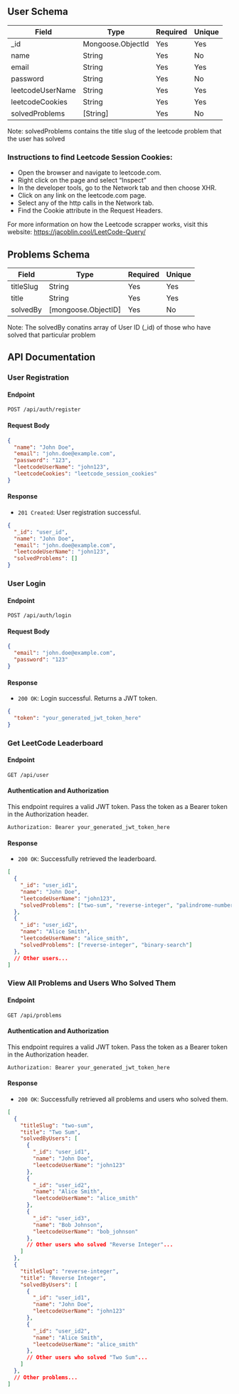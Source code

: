 ## User Schema

| Field           | Type    | Required | Unique |
|-----------------|---------|----------|--------|
| _id             | Mongoose.ObjectId  | Yes      | Yes   |
| name            | String  | Yes      | No     |
| email           | String  | Yes      | Yes    |
| password           | String  | Yes      | No    |
| leetcodeUserName| String  | Yes      | Yes    |
| leetcodeCookies | String  | Yes      | Yes     |
| solvedProblems  | [String]| Yes      | No     |

Note: solvedProblems contains the title slug of the leetcode problem that the user has solved

### Instructions to find Leetcode Session Cookies:

- Open the browser and navigate to leetcode.com.
- Right click on the page and select “Inspect”
- In the developer tools, go to the Network tab and then choose XHR.
- Click on any link on the leetcode.com page.
- Select any of the http calls in the Network tab.
- Find the Cookie attribute in the Request Headers.

For more information on how the Leetcode scrapper works, visit this website: https://jacoblin.cool/LeetCode-Query/


## Problems Schema


| Field         | Type                | Required | Unique |
|---------------|---------------------|----------|--------|
| titleSlug     | String              | Yes      | Yes    |
| title         | String              | Yes      | Yes     |
| solvedBy      | [mongoose.ObjectID] | Yes       | No     |

Note: The solvedBy conatins array of User ID (_id) of those who have solved that particular problem


## API Documentation

### User Registration

#### Endpoint

```
POST /api/auth/register
```

#### Request Body

```json
{
  "name": "John Doe",
  "email": "john.doe@example.com",
  "password": "123",
  "leetcodeUserName": "john123",
  "leetcodeCookies": "leetcode_session_cookies"
}
```

#### Response

- `201 Created`: User registration successful.

```json
{
  "_id": "user_id",
  "name": "John Doe",
  "email": "john.doe@example.com",
  "leetcodeUserName": "john123",
  "solvedProblems": []
}
```

### User Login

#### Endpoint

```
POST /api/auth/login
```

#### Request Body

```json
{
  "email": "john.doe@example.com",
  "password": "123"
}
```

#### Response

- `200 OK`: Login successful. Returns a JWT token.

```json
{
  "token": "your_generated_jwt_token_here"
}
```

### Get LeetCode Leaderboard

#### Endpoint

```
GET /api/user
```

#### Authentication and Authorization

This endpoint requires a valid JWT token. Pass the token as a Bearer token in the Authorization header.

```
Authorization: Bearer your_generated_jwt_token_here
```

#### Response

- `200 OK`: Successfully retrieved the leaderboard.

```json
[
  {
    "_id": "user_id1",
    "name": "John Doe",
    "leetcodeUserName": "john123",
    "solvedProblems": ["two-sum", "reverse-integer", "palindrome-number"]
  },
  {
    "_id": "user_id2",
    "name": "Alice Smith",
    "leetcodeUserName": "alice_smith",
    "solvedProblems": ["reverse-integer", "binary-search"]
  },
  // Other users...
]
```

### View All Problems and Users Who Solved Them

#### Endpoint

```
GET /api/problems
```

#### Authentication and Authorization

This endpoint requires a valid JWT token. Pass the token as a Bearer token in the Authorization header.

```
Authorization: Bearer your_generated_jwt_token_here
```

#### Response

- `200 OK`: Successfully retrieved all problems and users who solved them.

```json
[
  {
    "titleSlug": "two-sum",
    "title": "Two Sum",
    "solvedByUsers": [
      {
        "_id": "user_id1",
        "name": "John Doe",
        "leetcodeUserName": "john123"
      },
      {
        "_id": "user_id2",
        "name": "Alice Smith",
        "leetcodeUserName": "alice_smith"
      },
      {
        "_id": "user_id3",
        "name": "Bob Johnson",
        "leetcodeUserName": "bob_johnson"
      },
      // Other users who solved "Reverse Integer"...
    ]
  },
  {
    "titleSlug": "reverse-integer",
    "title": "Reverse Integer",
    "solvedByUsers": [
      {
        "_id": "user_id1",
        "name": "John Doe",
        "leetcodeUserName": "john123"
      },
      {
        "_id": "user_id2",
        "name": "Alice Smith",
        "leetcodeUserName": "alice_smith"
      },
      // Other users who solved "Two Sum"...
    ]
  },
  // Other problems...
]
```


